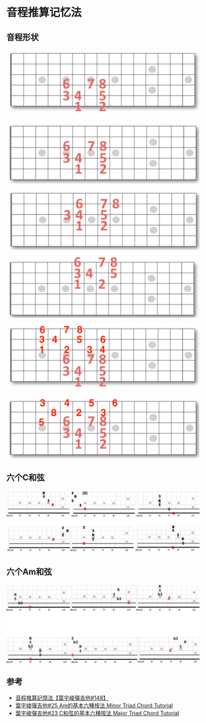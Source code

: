 # 音程推算记忆法

## 音程形状

![](../images/interval/interval_1.png)

![](../images/interval/interval_2.png)

![](../images/interval/interval_3.png)

![](../images/interval/interval_4.png)

![](../images/interval/interval_all_1.png)

![](../images/interval/interval_all_2.png)

## 六个C和弦

![](../images/interval/six_c_major.png)

## 六个Am和弦

![](../images/interval/six_a_minor.png)


## 参考
- [音程推算記憶法【葉宇峻彈吉他#148】](https://www.youtube.com/watch?v=SCfF4gDwSRY)
- [葉宇峻彈吉他#25 Am的基本六種按法 Minor Triad Chord Tutorial](https://www.youtube.com/watch?v=FfbP0ZlVde4&list=PL7yZwNs7cH5QmdGvL7XtnoQ6VAsDfjBXH&index=38)
- [葉宇峻彈吉他#23 C和弦的基本六種按法 Major Triad Chord Tutorial](https://www.youtube.com/watch?v=9MSbllQNW14&list=PL7yZwNs7cH5QmdGvL7XtnoQ6VAsDfjBXH&index=39)
